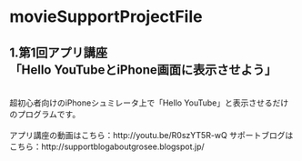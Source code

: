 movieSupportProjectFile
=======================
<h2>1.第1回アプリ講座<br/>「Hello YouTubeとiPhone画面に表示させよう」</h2><br/>
超初心者向けのiPhoneシュミレータ上で「Hello YouTube」と表示させるだけのプログラムです。<br/>
<br/>
アプリ講座の動画はこちら：http://youtu.be/R0szYT5R-wQ
サポートブログはこちら：http://supportblogaboutgrosee.blogspot.jp/
